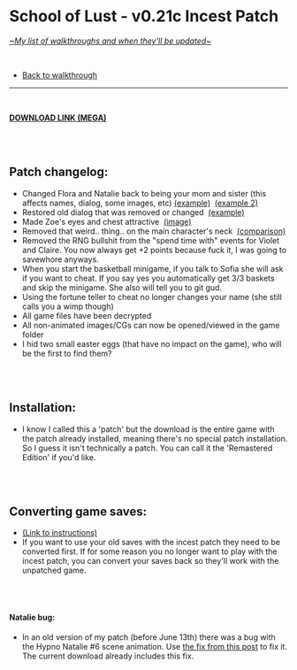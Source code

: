 # School of Lust - v0.21c Incest Patch
[*\~My list of walkthroughs and when they'll be updated\~*](https://www.patreon.com/maimlain)

<br>

- [Back to walkthrough](https://github.com/maim-lain/schooloflust/blob/master/walkthrough.md)  
 
---

<br>

[**DOWNLOAD LINK (MEGA)**](https://mega.nz/#!rDp12RLb!7SMU4ibF7LMmvPZK5sKpSscun-I9nnvNDsl6rg9t3yE)  

<br>
<br>

## Patch changelog:
- Changed Flora and Natalie back to being your mom and sister (this affects names, dialog, some images, etc) [(example)](https://i.lensdump.com/i/8voMRM.png) &nbsp;[(example 2)](https://i.lensdump.com/i/8voneq.png)
- Restored old dialog that was removed or changed &nbsp;[(example)](https://i.lensdump.com/i/8vovyA.png)
- Made Zoe's eyes and chest attractive &nbsp;[(image)](https://i.lensdump.com/i/8voeJD.png)
- Removed that weird.. thing.. on the main character's neck &nbsp;[(comparison)](https://i.lensdump.com/i/8voS80.png)
- Removed the RNG bullshit from the "spend time with" events for Violet and Claire. You now always get +2 points because fuck it, I was going to savewhore anyways.
- When you start the basketball minigame, if you talk to Sofia she will ask if you want to cheat. If you say yes you automatically get 3/3 baskets and skip the minigame. She also will tell you to git gud.
- Using the fortune teller to cheat no longer changes your name (she still calls you a wimp though)
- All game files have been decrypted
- All non-animated images/CGs can now be opened/viewed in the game folder
- I hid two small easter eggs (that have no impact on the game), who will be the first to find them?

<br>
<br>

## Installation:
- I know I called this a 'patch' but the download is the entire game with the patch already installed, meaning there's no special patch installation. So I guess it isn't technically a patch. You can call it the 'Remastered Edition' if you'd like.

<br>
<br>

## Converting game saves:
- [(Link to instructions)](https://github.com/maim-lain/schooloflust/blob/master/convertsaves.md)
- If you want to use your old saves with the incest patch they need to be converted first. If for some reason you no longer want to play with the incest patch, you can convert your saves back so they'll work with the unpatched game.

<br>
<br>

#### Natalie bug:
- In an old version of my patch (before June 13th) there was a bug with the Hypno Natalie #6 scene animation. Use [the fix from this post](https://f95zone.com/threads/school-of-lust-v0-21c-boner-games.6555/page-47#post-796601) to fix it. The current download already includes this fix.
